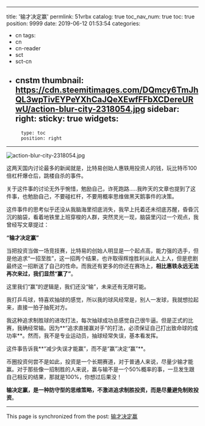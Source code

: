 
---
title: '输才决定赢'
permlink: 51vrbx
catalog: true
toc_nav_num: true
toc: true
position: 9999
date: 2019-06-12 01:53:54
categories:
- cn
tags:
- cn
- cn-reader
- sct
- sct-cn
- cnstm
thumbnail: https://cdn.steemitimages.com/DQmcy6TmJhQL3wpTivEYPeYXhCaJQeXEwfFFbXCDereURwU/action-blur-city-2318054.jpg
sidebar:
    right:
        sticky: true
widgets:
    -
        type: toc
        position: right
---


![action-blur-city-2318054.jpg](https://cdn.steemitimages.com/DQmcy6TmJhQL3wpTivEYPeYXhCaJQeXEwfFFbXCDereURwU/action-blur-city-2318054.jpg)

这两天国内讨论最多的新闻就是，比特易创始人惠轶用投资人的钱，玩比特币100倍杠杆爆仓后，跳楼自杀的事件。

关于这件事的讨论无外乎惋惜，勉励自己，诈死跑路.....我昨天的文章也提到了这件事，也勉励自己，不要碰杠杆，不要用概率思维做黑天鹅事件的决策。

这件事件的思考似乎还没从我脑海里彻底消失，我早上托着还未彻底苏醒，昏昏沉沉的脑袋，看着地铁里上班穿梭的人群，突然灵光一现，脑袋里闪过一个观点，我曾经写文章提过：

**“输才决定赢”**

当把投资当做一场竞技赛，比特易的创始人明显是一个起点高，能力强的选手，但是他追求“一招至胜”，这一招两个结果，也许取得辉煌胜利从此人上人，但是悲剧最终这一招断送了自己的性命。而我还有更多的你还在赛场上，**相比惠轶永远无法再次来过，我们显然“赢了”**。

这里我们“赢”的逻辑是，我们还没“输”，未来还有无限可能。

我打乒乓球，特喜欢抽球的感觉，所以我的球风经常是，别人一发球，我就想拉起来，直接一拍子抽死对方。

我这种追求制胜球的进攻打法，每次抽球成功总感觉自己很牛逼。但是正式的比赛，我确经常输。因为**“追求直接赢对手”的打法，必须保证自己打出致命球的成功率**。然而，我不是专业运动员，抽球经常失误，基本看发挥。

这件事告诉我**“减少失误才能赢”，而不是“赢”决定“赢”**。

币圈投资何尝不是如此，投资是一个长期赛道，对于普通人来说，尽量少输才能赢。对于那些像一招制胜的人来说，赢与输不是一个50%概率的事，一旦发生跟自己相反的结果，那就是100%，你想过后果没！

**输决定赢，是一种防守型的思维策略，不激进追求制胜投资，而是尽量避免制败投资**。

- - -

This page is synchronized from the post: [输才决定赢](https://steemit.com/@yellowbird/51vrbx)
